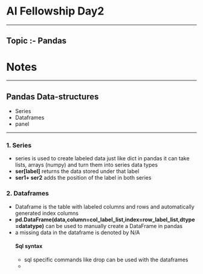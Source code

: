 # AI Fellowship Day2
----
## Topic :- Pandas

# Notes
_______
## Pandas Data-structures
* Series
* Dataframes
* panel
______


### 1. Series
* series is used to create labeled data just like dict in pandas it  can take lists, arrays (numpy) and turn them into series data types
* __ser[label]__ returns the data stored under that label
* __ser1+ ser2__  adds the position of the label in both series

### 2. Dataframes
* Dataframe is the table with labeled columns and rows and automatically generated index columns
* __pd.DataFrame(data,column=col_label_list,index=row_label_list,dtype=datatype)__ can be used to manually create a DataFrame in pandas
* a missing data in the dataframe is denoted by N/A
    #### Sql syntax
    * sql specific commands like drop can be used with the dataframes
    * 